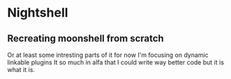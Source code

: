 # Nightshell

## Recreating moonshell from scratch

Or at least some intresting parts of it for now I'm focusing on dynamic linkable plugins
It so much in alfa that I could write way better code but it is what it is.
